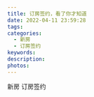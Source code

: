 ```yaml
---
title: 订房签约，看了你才知道
date: 2022-04-11 23:59:28
tags:
categories:
  - 新房
  - 订房签约
keywords:
description:
photos:
---
```



新房
订房签约
